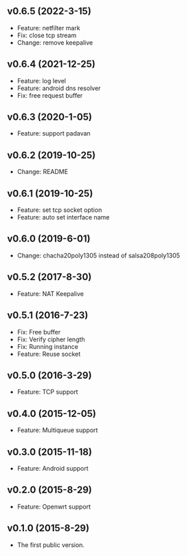 v0.6.5 (2022-3-15)
-----------
* Feature: netfilter mark
* Fix: close tcp stream
* Change: remove keepalive


v0.6.4 (2021-12-25)
-----------
* Feature: log level
* Feature: android dns resolver
* Fix: free request buffer


v0.6.3 (2020-1-05)
-----------
* Feature: support padavan


v0.6.2 (2019-10-25)
-----------
* Change: README


v0.6.1 (2019-10-25)
-----------
* Feature: set tcp socket option
* Feature: auto set interface name


v0.6.0 (2019-6-01)
-----------
* Change: chacha20poly1305 instead of salsa208poly1305


v0.5.2 (2017-8-30)
-----------
* Feature: NAT Keepalive


v0.5.1 (2016-7-23)
-----------
* Fix: Free buffer
* Fix: Verify cipher length
* Fix: Running instance
* Feature: Reuse socket


v0.5.0 (2016-3-29)
-----------
* Feature: TCP support


v0.4.0 (2015-12-05)
-----------
* Feature: Multiqueue support


v0.3.0 (2015-11-18)
-----------
* Feature: Android support


v0.2.0 (2015-8-29)
-----------
* Feature: Openwrt support


v0.1.0 (2015-8-29)
-----------
* The first public version.
